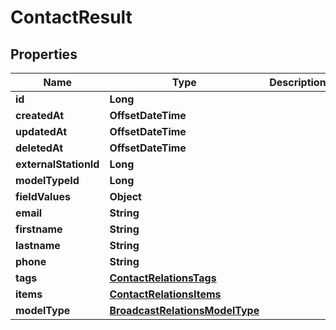 

# ContactResult


## Properties

| Name | Type | Description | Notes |
|------------ | ------------- | ------------- | -------------|
|**id** | **Long** |  |  [optional] |
|**createdAt** | **OffsetDateTime** |  |  [optional] |
|**updatedAt** | **OffsetDateTime** |  |  [optional] |
|**deletedAt** | **OffsetDateTime** |  |  [optional] |
|**externalStationId** | **Long** |  |  [optional] |
|**modelTypeId** | **Long** |  |  |
|**fieldValues** | **Object** |  |  [optional] |
|**email** | **String** |  |  [optional] |
|**firstname** | **String** |  |  |
|**lastname** | **String** |  |  |
|**phone** | **String** |  |  [optional] |
|**tags** | [**ContactRelationsTags**](ContactRelationsTags.md) |  |  |
|**items** | [**ContactRelationsItems**](ContactRelationsItems.md) |  |  [optional] |
|**modelType** | [**BroadcastRelationsModelType**](BroadcastRelationsModelType.md) |  |  [optional] |



